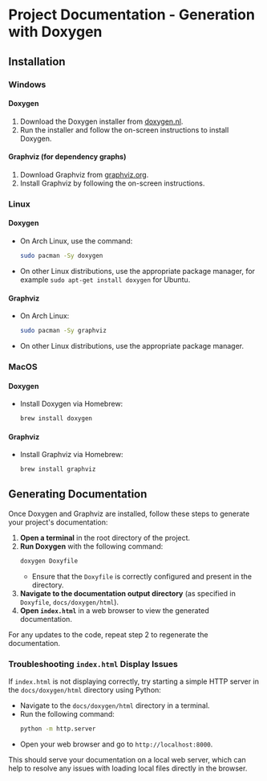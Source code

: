 # Project Documentation - Generation with Doxygen

## Installation

### Windows

#### Doxygen
1. Download the Doxygen installer from [doxygen.nl](https://www.doxygen.nl/).
2. Run the installer and follow the on-screen instructions to install Doxygen.

#### Graphviz (for dependency graphs)
1. Download Graphviz from [graphviz.org](https://graphviz.org/).
2. Install Graphviz by following the on-screen instructions.

### Linux

#### Doxygen
- On Arch Linux, use the command:
  ```bash
  sudo pacman -Sy doxygen
  ```
- On other Linux distributions, use the appropriate package manager, for example `sudo apt-get install doxygen` for Ubuntu.

#### Graphviz
- On Arch Linux:
  ```bash
  sudo pacman -Sy graphviz
  ```
- On other Linux distributions, use the appropriate package manager.

### MacOS

#### Doxygen
- Install Doxygen via Homebrew:
  ```bash
  brew install doxygen
  ```

#### Graphviz
- Install Graphviz via Homebrew:
  ```bash
  brew install graphviz
  ```

## Generating Documentation

Once Doxygen and Graphviz are installed, follow these steps to generate your project's documentation:

1. **Open a terminal** in the root directory of the project.
2. **Run Doxygen** with the following command:
   ```bash
   doxygen Doxyfile
   ```
   - Ensure that the `Doxyfile` is correctly configured and present in the directory.
3. **Navigate to the documentation output directory** (as specified in `Doxyfile`, `docs/doxygen/html`).
4. **Open `index.html`** in a web browser to view the generated documentation.

For any updates to the code, repeat step 2 to regenerate the documentation.

### Troubleshooting `index.html` Display Issues

If `index.html` is not displaying correctly, try starting a simple HTTP server in the `docs/doxygen/html` directory using Python:

- Navigate to the `docs/doxygen/html` directory in a terminal.
- Run the following command:
  ```bash
  python -m http.server
  ```
- Open your web browser and go to `http://localhost:8000`.

This should serve your documentation on a local web server, which can help to resolve any issues with loading local files directly in the browser.
